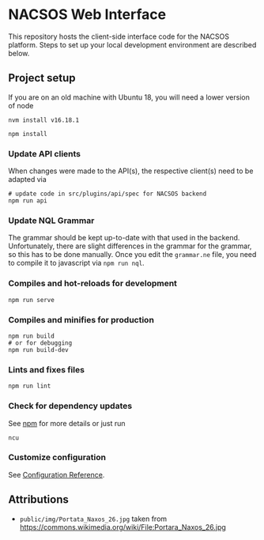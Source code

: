 # NACSOS Web Interface

This repository hosts the client-side interface code for the NACSOS platform.
Steps to set up your local development environment are described below.

## Project setup

If you are on an old machine with Ubuntu 18, you will need a lower version of node
```
nvm install v16.18.1
```

```
npm install
```

### Update API clients  
When changes were made to the API(s), the respective client(s) need to be adapted  via
```
# update code in src/plugins/api/spec for NACSOS backend
npm run api
```

### Update NQL Grammar
The grammar should be kept up-to-date with that used in the backend.
Unfortunately, there are slight differences in the grammar for the grammar, so this has to be done manually.
Once you edit the `grammar.ne` file, you need to compile it to javascript via `npm run nql`.


### Compiles and hot-reloads for development
```
npm run serve
```

### Compiles and minifies for production
```
npm run build
# or for debugging
npm run build-dev
```

### Lints and fixes files
```
npm run lint
```

### Check for dependency updates
See [npm](https://www.npmjs.com/package/npm-check-updates) for more details or just run
```
ncu
```

### Customize configuration
See [Configuration Reference](https://cli.vuejs.org/config/).


## Attributions

* `public/img/Portata_Naxos_26.jpg` taken from https://commons.wikimedia.org/wiki/File:Portara_Naxos_26.jpg